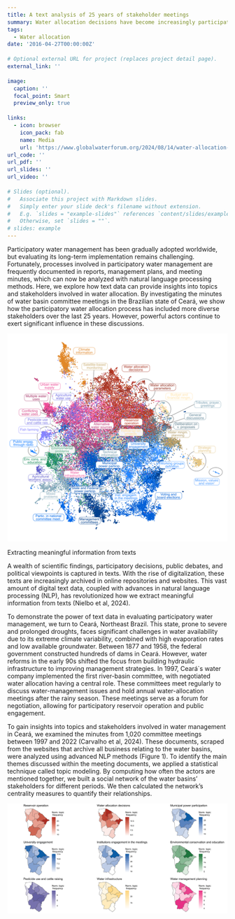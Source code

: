 ```yaml
---
title: A text analysis of 25 years of stakeholder meetings
summary: Water allocation decisions have become increasingly participatory in Northeast Brazil, but powerful actors still dominate discussions.
tags:
  - Water allocation
date: '2016-04-27T00:00:00Z'

# Optional external URL for project (replaces project detail page).
external_link: ''

image:
  caption: ''
  focal_point: Smart
  preview_only: true

links:
  - icon: browser
    icon_pack: fab
    name: Media
    url: 'https://www.globalwaterforum.org/2024/08/14/water-allocation-decisions-have-become-increasingly-participatory-in-northeast-brazil-but-powerful-actors-still-dominate-discussions/'
url_code: ''
url_pdf: ''
url_slides: ''
url_video: ''

# Slides (optional).
#   Associate this project with Markdown slides.
#   Simply enter your slide deck's filename without extension.
#   E.g. `slides = "example-slides"` references `content/slides/example-slides.md`.
#   Otherwise, set `slides = ""`.
# slides: example
---
```


Participatory water management has been gradually adopted worldwide, but evaluating its long-term implementation remains challenging. Fortunately, processes involved in participatory water management are frequently documented in reports, management plans, and meeting minutes, which can now be analyzed with natural language processing methods. Here, we explore how text data can provide insights into topics and stakeholders involved in water allocation. By investigating the minutes of water basin committee meetings in the Brazilian state of Ceará, we show how the participatory water allocation process has included more diverse stakeholders over the last 25 years. However, powerful actors continue to exert significant influence in these discussions.

![Image alt](topic_cloud_tagged.png)

Extracting meaningful information from texts

A wealth of scientific findings, participatory decisions, public debates, and political viewpoints is captured in texts. With the rise of digitalization, these texts are increasingly archived in online repositories and websites. This vast amount of digital text data, coupled with advances in natural language processing (NLP), has revolutionized how we extract meaningful information from texts (Nielbo et al, 2024).

To demonstrate the power of text data in evaluating participatory water management, we turn to Ceará, Northeast Brazil. This state, prone to severe and prolonged droughts, faces significant challenges in water availability due to its extreme climate variability, combined with high evaporation rates and low available groundwater. Between 1877 and 1958, the federal government constructed hundreds of dams in Ceará. However, water reforms in the early 90s shifted the focus from building hydraulic infrastructure to improving management strategies. In 1997, Ceará`s water company implemented the first river-basin committee, with negotiated water allocation having a central role. These committees meet regularly to discuss water-management issues and hold annual water-allocation meetings after the rainy season. These meetings serve as a forum for negotiation, allowing for participatory reservoir operation and public engagement.

To gain insights into topics and stakeholders involved in water management in Ceará, we examined the minutes from 1,020 committee meetings between 1997 and 2022 (Carvalho et al, 2024). These documents, scraped from the websites that archive all business relating to the water basins, were analyzed using advanced NLP methods (Figure 1). To identify the main themes discussed within the meeting documents, we applied a statistical technique called topic modeling. By computing how often the actors are mentioned together, we built a social network of the water basins’ stakeholders for different periods. We then calculated the network’s centrality measures to quantify their relationships.

![Image alt](topic_freq_map_updated.png)